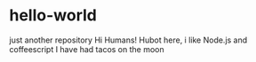 # hello-world
just another repository
Hi Humans!
Hubot here, i like Node.js and coffeescript
I have had tacos on the moon
